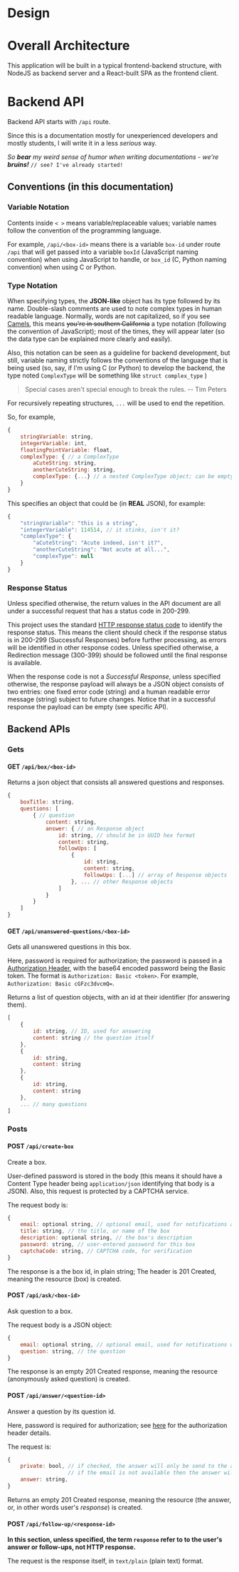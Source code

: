 Design
======

# Overall Architecture

This application will be built in a typical frontend-backend structure, 
with NodeJS as backend server and a React-built SPA as the frontend client.

# Backend API

Backend API starts with `/api` route.

Since this is a documentation mostly for unexperienced developers and mostly students, I will write it in a less *serious* way.

*So **bear** my weird sense of humor when writing documentations - we're **bruins!***  `// see? I've already started!`

## Conventions (in this documentation)

### Variable Notation

Contents inside `< >` means variable/replaceable values; variable names follow the convention of the programming language.

For example, `/api/<box-id>` means there is a variable `box-id` under route `/api` that will get passed into a variable `boxId` (JavaScript naming convention) when using JavaScript to handle, or `box_id` (C, Python naming convention) when using C or Python.

### Type Notation

When specifying types, the **JSON-like** object has its type followed by its name. Double-slash comments are used to note complex types in human readable language. Normally, words are not capitalized, so if you see [Camels](https://en.wikipedia.org/wiki/Camel_case), this means ~~you're in southern California~~ a type notation (following the convention of JavaScript); most of the times, they will appear later (so the data type can be explained more clearly and easily). 

Also, this notation can be seen as a guideline for backend development, but still, variable naming strictly follows the conventions of the language that is being used (so, say, if I'm using C (or Python) to develop the backend, the type noted `ComplexType` will be something like `struct complex_type` )

> Special cases aren't special enough to break the rules.
> -- Tim Peters

For recursively repeating structures, `...` will be used to end the repetition.

So, for example,
```JavaScript
{
    stringVariable: string,
    integerVariable: int,
    floatingPointVariable: float,
    complexType: { // a ComplexType
        aCuteString: string,
        anotherCuteString: string,
        complexType: {...} // a nested ComplexType object; can be empty
    }
}
```

This specifies an object that could be (in **REAL** JSON), for example:

```JavaScript
{
    "stringVariable": "this is a string",
    "integerVariable": 114514, // it stinks, isn't it?
    "complexType": {
        "aCuteString": "Acute indeed, isn't it?",
        "anotherCuteString": "Not acute at all...",
        "complexType": null
    }
}
```
### Response Status

Unless specified otherwise, the return values in the API document are all under a successful request that has a status code in 200-299.

This project uses the standard [HTTP response status code](https://developer.mozilla.org/en-US/docs/Web/HTTP/Status) to identify the response status. This means the client should check if the response status is in 200-299 (Successful Responses) before further processing, as errors will be identified in other response codes. Unless specified otherwise, a Redirection message (300-399) should be followed until the final response is available. 

When the response code is not a *Successful Response*, unless specified otherwise, the response payload will always be a JSON object consists of two entries: one fixed error code (string) and a human readable error message (string) subject to future changes. Notice that in a successful response the payload can be empty (see specific API).

## Backend APIs

### Gets

#### GET `/api/box/<box-id>`

Returns a json object that consists all answered questions and responses.

```JavaScript
{
    boxTitle: string,
    questions: [
        { // question
            content: string,
            answer: { // an Response object
                id: string, // should be in UUID hex format
                content: string,
                followUps: [
                    {
                        id: string,
                        content: string,
                        followUps: [...] // array of Response objects
                    }, ... // other Response objects
                ]
            }
        }
    ]
}
```

#### GET `/api/unanswered-questions/<box-id>`

Gets all unanswered questions in this box.

Here, password is required for authorization; the password is passed in a [Authorization Header](https://developer.mozilla.org/en-US/docs/Web/HTTP/Headers/Authorization), with the base64 encoded password being the Basic token. The format is `Authorization: Basic <token>`. For example, `Authorization: Basic cGFzc3dvcmQ=`. 

Returns a list of question objects, with an id at their identifier (for answering them).

```JavaScript
[
    {
        id: string, // ID, used for answering
        content: string // the question itself
    },
    {
        id: string,
        content: string
    },
    {
        id: string,
        content: string
    },
    ... // many questions
]
```

### Posts

#### POST `/api/create-box`

Create a box. 

User-defined password is stored in the body (this means it should have a Content Type header being `application/json` identifying that body is a JSON). Also, this request is protected by a CAPTCHA service.

The request body is:

```JavaScript
{
    email: optional string, // optional email, used for notifications and saving passwords.
    title: string, // the title, or name of the box
    description: optional string, // the box's description
    password: string, // user-entered password for this box
    captchaCode: string, // CAPTCHA code, for verification
}
```

The response is a the box id, in plain string; The header is 201 Created, meaning the resource (box) is created.

#### POST `/api/ask/<box-id>`

Ask question to a box.

The request body is a JSON object:

```JavaScript
{
    email: optional string, // optional email, used for notifications when question is answered
    question: string, // the question
}
```

The response is an empty 201 Created response, meaning the resource (anonymously asked question) is created.

#### POST `/api/answer/<question-id>`

Answer a question by its question id.

Here, password is required for authorization; see [here](#get-apiunanswered-questionsbox-id) for the authorization header details.

The request is:

```JavaScript
{
    private: bool, // if checked, the answer will only be send to the asker (via email); 
                   // if the email is not available then the answer will be discarded.
    answer: string,
}
```

Returns an empty 201 Created response, meaning the resource (the answer, or, in other words user's *response*) is created.

#### POST `/api/follow-up/<response-id>`

**In this section, unless specified, the term `response` refer to to the user's answer or follow-ups, not HTTP response.**

The request is the response itself, in `text/plain` (plain text) format.
